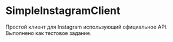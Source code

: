 # SimpleInstagramClient
Простой клиент для Instagram использующий официальное API. Выполнено как тестовое задание.
